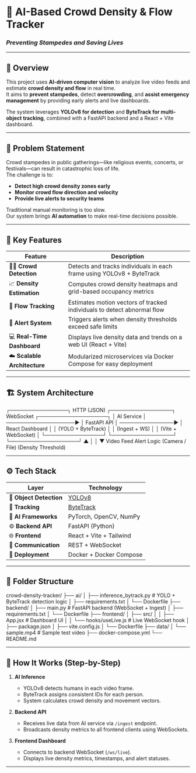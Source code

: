 # 🧠 AI-Based Crowd Density & Flow Tracker  
### *Preventing Stampedes and Saving Lives*

---

## 📘 Overview

This project uses **AI-driven computer vision** to analyze live video feeds and estimate **crowd density and flow** in real time.  
It aims to **prevent stampedes**, detect **overcrowding**, and **assist emergency management** by providing early alerts and live dashboards.

The system leverages **YOLOv8 for detection** and **ByteTrack for multi-object tracking**, combined with a FastAPI backend and a React + Vite dashboard.

---

## 🚨 Problem Statement

Crowd stampedes in public gatherings—like religious events, concerts, or festivals—can result in catastrophic loss of life.  
The challenge is to:
- **Detect high crowd density zones early**
- **Monitor crowd flow direction and velocity**
- **Provide live alerts to security teams**

Traditional manual monitoring is too slow.  
Our system brings **AI automation** to make real-time decisions possible.

---

## 🧩 Key Features

| Feature | Description |
|----------|-------------|
| 🧍‍♂️ **Crowd Detection** | Detects and tracks individuals in each frame using YOLOv8 + ByteTrack |
| 📈 **Density Estimation** | Computes crowd density heatmaps and grid-based occupancy metrics |
| 🔄 **Flow Tracking** | Estimates motion vectors of tracked individuals to detect abnormal flow |
| 🚨 **Alert System** | Triggers alerts when density thresholds exceed safe limits |
| 💻 **Real-Time Dashboard** | Displays live density data and trends on a web UI (React + Vite) |
| ☁️ **Scalable Architecture** | Modularized microservices via Docker Compose for easy deployment |

---

## 🏗️ System Architecture

┌────────────────┐ HTTP (JSON) ┌─────────────────┐ WebSocket ┌───────────────────┐
│ AI Service │ ───────────────────▶ │ FastAPI API │ ───────────────▶ │ React Dashboard │
│ (YOLO + ByteTrack) │ │ (Ingest + WS) │ │ (Vite + WebSocket) │
└────────────────┘ └─────────────────┘ └───────────────────┘
▲ │
│ ▼
Video Feed Alert Logic
(Camera / File) (Density Threshold)


---

## ⚙️ Tech Stack

| Layer | Technology |
|--------|-------------|
| 🎥 **Object Detection** | [YOLOv8](https://github.com/ultralytics/ultralytics) |
| 🔁 **Tracking** | [ByteTrack](https://github.com/ifzhang/ByteTrack) |
| 🧮 **AI Frameworks** | PyTorch, OpenCV, NumPy |
| ⚙️ **Backend API** | FastAPI (Python) |
| 🌐 **Frontend** | React + Vite + Tailwind |
| 🔌 **Communication** | REST + WebSocket |
| 🐳 **Deployment** | Docker + Docker Compose |

---

## 🧱 Folder Structure



crowd-density-tracker/
├── ai/
│ ├── inference_bytrack.py # YOLO + ByteTrack detection logic
│ ├── requirements.txt
│ └── Dockerfile
├── backend/
│ ├── main.py # FastAPI backend (WebSocket + Ingest)
│ ├── requirements.txt
│ └── Dockerfile
├── frontend/
│ ├── src/
│ │ ├── App.jsx # Dashboard UI
│ │ └── hooks/useLive.js # Live WebSocket hook
│ ├── package.json
│ ├── vite.config.js
│ └── Dockerfile
├── data/
│ └── sample.mp4 # Sample test video
├── docker-compose.yml
└── README.md


---

## 🧠 How It Works (Step-by-Step)

1. **AI Inference**
   - YOLOv8 detects humans in each video frame.
   - ByteTrack assigns consistent IDs for each person.
   - System calculates crowd density and movement vectors.

2. **Backend API**
   - Receives live data from AI service via `/ingest` endpoint.
   - Broadcasts density metrics to all frontend clients using WebSockets.

3. **Frontend Dashboard**
   - Connects to backend WebSocket (`/ws/live`).
   - Displays live density metrics, timestamps, and alert statuses.

---


